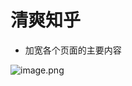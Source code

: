 # 清爽知乎

- 加宽各个页面的主要内容

![image.png](https://img.wjwj.top/2025/07/09/f269d4709188675967017a21e81a99b4.png)
